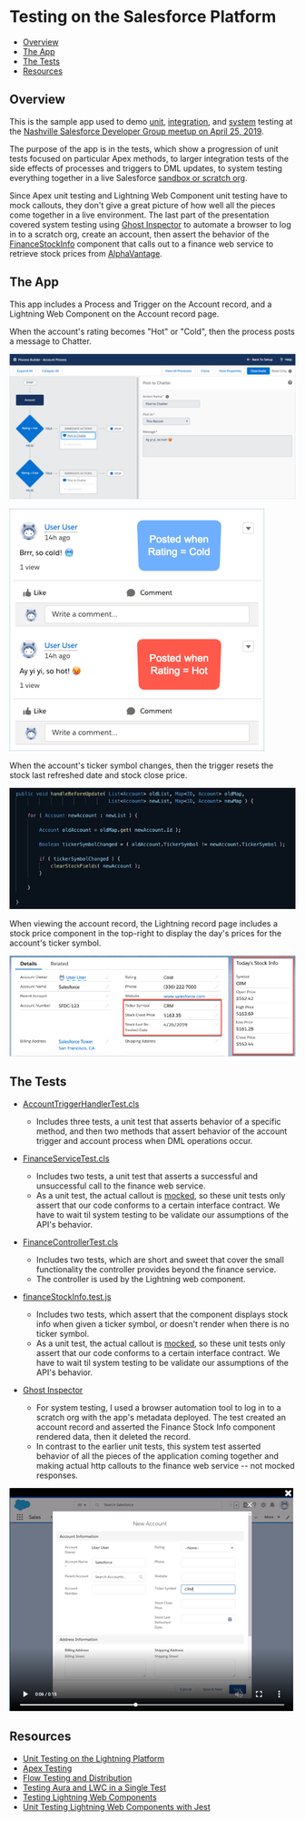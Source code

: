 # Testing on the Salesforce Platform

* [Overview](#overview)
* [The App](#the-app)
* [The Tests](#the-tests)
* [Resources](#resources)

## Overview

This is the sample app used to demo [unit](http://softwaretestingfundamentals.com/unit-testing/), [integration](http://softwaretestingfundamentals.com/integration-testing/), and [system](http://softwaretestingfundamentals.com/system-testing/) testing at the [Nashville Salesforce Developer Group meetup on April 25, 2019](https://trailblazercommunitygroups.com/events/details/salesforce-nashville-tn-developers-group-presents-april-19-developer-user-group/).

The purpose of the app is in the tests, which show a progression of unit tests focused on particular Apex methods, to larger integration tests of the side effects of processes and triggers to DML updates, to system testing everything together in a live Salesforce [sandbox or scratch org](https://www.youtube.com/watch?v=fiRKUkLF6Eg).

Since Apex unit testing and Lightning Web Component unit testing have to mock callouts, they don't give a great picture of how well all the pieces come together in a live environment. The last part of the presentation covered system testing using [Ghost Inspector](https://ghostinspector.com/) to automate a browser to log in to a scratch org, create an account, then assert the behavior of the [FinanceStockInfo](https://github.com/douglascayers/nashvillesfdc-testing-on-the-platform/tree/master/force-app/main/default/lwc/financeStockInfo) component that calls out to a finance web service to retrieve stock prices from [AlphaVantage](https://www.alphavantage.co/documentation/#daily).

## The App

This app includes a Process and Trigger on the Account record, and a Lightning Web Component on the Account record page.

When the account's rating becomes "Hot" or "Cold", then the process posts a message to Chatter.

![screen shot](images/process-builder.png)

![screen shot](images/chatter-posts.png)

When the account's ticker symbol changes, then the trigger resets the stock last refreshed date and stock close price.

![screen shot](images/trigger-clear-stock-fields.png)

When viewing the account record, the Lightning record page includes a stock price component in the top-right to display the day's prices for the account's ticker symbol.

![screen shot](images/account-page-stock-info.png)

## The Tests

* [AccountTriggerHandlerTest.cls](https://github.com/douglascayers/nashvillesfdc-testing-on-the-platform/blob/master/force-app/main/default/classes/AccountTriggerHandlerTest.cls)
  - Includes three tests, a unit test that asserts behavior of a specific method, and then two methods that assert behavior of the account trigger and account process when DML operations occur.

* [FinanceServiceTest.cls](https://github.com/douglascayers/nashvillesfdc-testing-on-the-platform/blob/master/force-app/main/default/classes/FinanceServiceTest.cls)
  - Includes two tests, a unit test that asserts a successful and unsuccessful call to the finance web service.
  - As a unit test, the actual callout is [mocked](https://github.com/douglascayers/nashvillesfdc-testing-on-the-platform/blob/master/force-app/main/default/classes/FinanceServiceHttpCalloutMock.cls), so these unit tests only assert that our code conforms to a certain interface contract. We have to wait til system testing to be validate our assumptions of the API's behavior.
  
* [FinanceControllerTest.cls](https://github.com/douglascayers/nashvillesfdc-testing-on-the-platform/blob/master/force-app/main/default/classes/FinanceControllerTest.cls)
  - Includes two tests, which are short and sweet that cover the small functionality the controller provides beyond the finance service.
  - The controller is used by the Lightning web component.
  
* [financeStockInfo.test.js](https://github.com/douglascayers/nashvillesfdc-testing-on-the-platform/tree/master/force-app/main/default/lwc/financeStockInfo/__tests__)
  - Includes two tests, which assert that the component displays stock info when given a ticker symbol, or doesn't render when there is no ticker symbol.
  - As a unit test, the actual callout is [mocked](https://github.com/douglascayers/nashvillesfdc-testing-on-the-platform/blob/master/force-app/main/default/lwc/financeStockInfo/__tests__/financeStockInfo.test.js#L13), so these unit tests only assert that our code conforms to a certain interface contract. We have to wait til system testing to be validate our assumptions of the API's behavior.
  
* [Ghost Inspector](https://ghostinspector.com/)
  - For system testing, I used a browser automation tool to log in to a scratch org with the app's metadata deployed. The test created an account record and asserted the Finance Stock Info component rendered data, then it deleted the record.
  - In contrast to the earlier unit tests, this system test asserted behavior of all the pieces of the application coming together and making actual http callouts to the finance web service -- not mocked responses.

[![screen shot](images/ghost-inspector-video-screenshot.png)](images/ghost-inspector-video.mp4)

## Resources

* [Unit Testing on the Lightning Platform](https://trailhead.salesforce.com/en/content/learn/modules/unit-testing-on-the-lightning-platform)
* [Apex Testing](https://trailhead.salesforce.com/en/content/learn/modules/apex_testing)
* [Flow Testing and Distribution](https://trailhead.salesforce.com/en/content/learn/modules/flow-testing-and-distribution)
* [Testing Aura and LWC in a Single Test](https://www.wissel.net/blog/2019/03/testing-aura-and-lwc-in-a-single-test.html)
* [Testing Lightning Web Components](https://developer.salesforce.com/docs/component-library/documentation/lwc/lwc.testing)
* [Unit Testing Lightning Web Components with Jest](https://developer.salesforce.com/blogs/2019/03/unit-test-lightning-web-components-with-jest.html)
